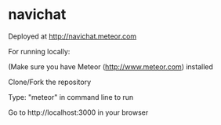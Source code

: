 # navichat

Deployed at http://navichat.meteor.com

For running locally: 

(Make sure you have Meteor (http://www.meteor.com) installed

Clone/Fork the repository

Type: "meteor" in command line to run

Go to http://localhost:3000 in your browser
